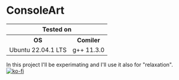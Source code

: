 # ConsoleArt
<table>
  <tr>
    <th colspan="2">Tested on</th>
  </tr>
  <tr>
    <th>OS</th>
    <th>Comiler</th>
  </tr>
  <tr>
    <td>Ubuntu 22.04.1 LTS</td>
    <td>g++ 11.3.0</td>
  </tr>
</table>

In this project I'll be experimating and I'll use it also for "relaxation".
<br>
[![ko-fi](https://ko-fi.com/img/githubbutton_sm.svg)](https://ko-fi.com/P5P11WTFL)
